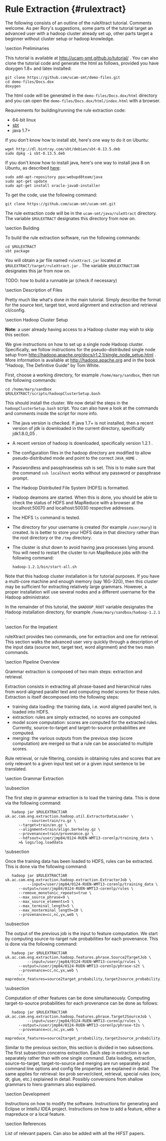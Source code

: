 Rule Extraction                {#rulextract}
=================

The following consists of an outline of the ruleXtract tutorial.
Comments welcome. As per Rory's suggestions, some parts of the
tutorial target an advanced user with a hadoop cluster already
set up, other parts target a beginner without cluster setup or
hadoop knowledge.

\section Preliminaries

This tutorial is available at http://ucam-smt.github.io/tutorial/ .
You can also clone the tutorial code and generate the html as follows,
provided you have doxygen 1.8+ and latex installed:

    git clone https://github.com/ucam-smt/demo-files.git
    cd demo-files/Docs.dox
    doxygen

The html code will be generated in the `demo-files/Docs.dox/html` directory
and you can open the `demo-files/Docs.dox/html/index.html` with a
browser.

Requirements for building/running the rule extraction code:
  + 64-bit linux
  + [sbt](http://www.scala-sbt.org/)
  + java 1.7+

If you don't know how to install sbt, here's one way to do it
on Ubuntu:

    wget http://dl.bintray.com/sbt/debian/sbt-0.13.5.deb
    sudo dpkg -i sbt-0.13.5.deb

If you don't know how to install java, here's one way to install
java 8 on Ubuntu, as described
[here](http://www.webupd8.org/2012/09/install-oracle-java-8-in-ubuntu-via-ppa.html):

    sudo add-apt-repository ppa:webupd8team/java
    sudo apt-get update
    sudo apt-get install oracle-java8-installer

To get the code, use the following command:

    git clone https://github.com/ucam-smt/ucam-smt.git

The rule extraction code will be in the `ucam-smt/java/ruleXtract`
directory. The variable `$RULEXTRACT` designates this directory
from now on.

\section Building

To build the rule extraction software, run the
following commands:

    cd $RULEXTRACT
    sbt package

You will obtain a jar file named `ruleXtract.jar`
located at `$RULEXTRACT/target/ruleXtract.jar` .
The variable `$RULEXTRACTJAR` designates this
jar from now on.

TODO: how to build a runnable jar (check if necessary)

\section Description of Files

Pretty much like what's done in the
main tutorial. Simply describe the format
for the source text, target text, word alignment and
extraction and retrieval cli/config.

\section Hadoop Cluster Setup

**Note**: a user already having access to a Hadoop cluster
may wish to skip this section.

We give instructions on how to set up a single
node Hadoop cluster. Specifically, we follow instructions
for the pseudo-distributed single node setup
from http://hadoop.apache.org/docs/r1.2.1/single_node_setup.html .
More information is available at http://hadoop.apache.org and
in the book "Hadoop, The Definitive Guide" by Tom White.

First, choose a working directory, for example `/home/mary/sandbox`, then
run the following commands:

    cd /home/mary/sandbox
    $RULEXTRACT/scripts/hadoopClusterSetup.bash

This should install the cluster. We now
detail the steps in the `hadoopClusterSetup.bash` script. You can also
have a look at the commands and comments inside the script for more info.
  + The java version is checked. If java 1.7+ is not installed, then
  a recent version of jdk is downloaded in the current directory, specifically
  jdk1.8.0_05 .
  + A recent version of hadoop is downloaded, specifically version 1.2.1 .
  + The configuration files in the hadoop directory are modified to allow
  pseudo-distributed mode and point to the correct `JAVA_HOME` .
  + Passwordless and passphraseless ssh is set. This is to make sure
  that the command `ssh localhost` works without any password or passphrase
  prompt.
  + The Hadoop Distributed File System (HDFS) is formatted.
  + Hadoop deamons are started. When this is done, you should
  be able to check the status of HDFS and MapReduce with a browser
  at the localhost:50070 and localhost:50030 respective addresses.
  + The HDFS `ls` command is tested.
  + The directory for your username is created (for example `/user/mary`)
  is created. Is is better to store your HDFS data in that directory rather
  than the root directory or the `/tmp` directory.
  + The cluster is shut down to avoid having java processes lying around.
  You will need to restart the cluster to run MapReduce jobs with the following
  command:

	`hadoop-1.2.1/bin/start-all.sh`


Note that this hadoop cluster installation is for tutorial purposes.
If you have a multi-core machine and enough memory (say 16G-32G), then
this cluster may be sufficient for extracting relatively large grammars.
However, a proper installation will use several nodes and a different
username for the Hadoop administrator.

In the remainder of this tutorial, the `$HADOOP_ROOT` variable
designates the Hadoop installation directory, for example
`/home/mary/sandbox/hadoop-1.2.1` .

\section For the Impatient

ruleXtract provides two commands, one for
extraction and one for retrieval. This section
walks the advanced user very quickly through
a description of the input data (source text,
target text, word alignment) and the two
main commands.

\section Pipeline Overview

Grammar extraction is composed of two main steps: extraction
and retrieval.

Extraction consists in extracting all phrase-based and hierarchical
rules from word-aligned parallel text and computing model scores
for these rules. Extraction is itself
decomposed into the following steps:
 + training data loading: the training data, i.e. word aligned
parallel text, is loaded into HDFS.
 + extraction: rules are simply extracted, no scores are computed
 + model score computation: scores are computed for the extracted
rules. Currently, source-to-target and target-to-source probabilities
are computed.
 + merging: the various outputs from the previous step (score computation)
are merged so that a rule can be associated to multiple scores.

Rule retrieval, or rule filtering, consists in obtaining
rules and scores that are only relevant to a given input test
set or a given input sentence to be translated.

\section Grammar Extraction

  \subsection

  The first step in grammar extraction is to load the training data.
  This is done via the following command:

       hadoop jar $RULEXTRACTJAR uk.ac.cam.eng.extraction.hadoop.util.ExtractorDataLoader \
       	      --source=train/ru.gz \
	      --target=train/en.gz \
	      --alignment=train/align.berkeley.gz \
	      --provenance=train/provenance.gz \
	      --hdfsout=/user/jmp84/0124-RUEN-WMT13-corenlp/training_data \
	      >& logs/log.loaddata

  \subsection

  Once the training data has been loaded to HDFS, rules can be extracted.
  This is done via the following command:

       hadoop jar $RULEXTRACTJAR uk.ac.cam.eng.extraction.hadoop.extraction.ExtractorJob \
       	      --input=/user/jmp84/0124-RUEN-WMT13-corenlp/training_data \
	      --output=/user/jmp84/0124-RUEN-WMT13-corenlp/rules \
	      --remove_monotonic_repeats=true \
	      --max_source_phrase=9 \
	      --max_source_elements=5 \
	      --max_terminal_length=5 \
	      --max_nonterminal_length=10 \
	      --provenance=cc,nc,yx,web \

  \subsection

  The output of the previous job is the input to feature computation.
  We start by computing source-to-target rule probabilities for each
  provenance. This is done via the following command:

       hadoop jar $RULEXTRACTJAR uk.ac.cam.eng.extraction.hadoop.features.phrase.Source2TargetJob \
       	      --input=/user/jmp84/0124-RUEN-WMT13-corenlp/rules \
	      --output=/user/jmp84/0124-RUEN-WMT13-corenlp/phrase-s2t \
	      --provenance=cc,nc,yx,web \
	      --mapreduce_features=source2target_probability,target2source_probability,source2target_lexical_probability,target2source_lexical_probability,provenance_source2target_lexical_probability,provenance_target2source_lexical_probability,provenance_source2target_probability,provenance_target2source_probability

  \subsection

  Computation of other features can be done simultaneously.
  Computing target-to-source probabilities for each provenance
  can be done as follows:

       hadoop jar $RULEXTRACTJAR uk.ac.cam.eng.extraction.hadoop.features.phrase.Target2SourceJob \
       	      --input=/user/jmp84/0124-RUEN-WMT13-corenlp/rules \
	      --output=/user/jmp84/0124-RUEN-WMT13-corenlp/phrase-t2s \
	      --provenance=cc,nc,yx,web \
	      --mapreduce_features=source2target_probability,target2source_probability,source2target_lexical_probability,target2source_lexical_probability,provenance_source2target_lexical_probability,provenance_target2source_lexical_probability,provenance_source2target_probability,provenance_target2source_probability

Similar to the previous section, this section
is divided in two subsections.
The first subsection concerns extraction.
Each step in extraction is run separately rather
than with one single command. Data loading,
extraction, source-to-target, target-to-source and
merging are run separately and command line options
and config file properties are explained in detail.
The same applies for retrieval: lex prob server/client,
retrieval, special rules (oov, dr, glue, etc.) explained
in detail. Possibly conversions from shallow grammars to
hiero grammars also explained.

\section Development

Instructions on how to modify the software.
Instructions for generating and Eclipse or
IntelliJ IDEA project.
Instructions on how to add a feature, either
a mapreduce or a local feature.

\section References

List of relevant papers. Can also be added
with all the HiFST papers.
